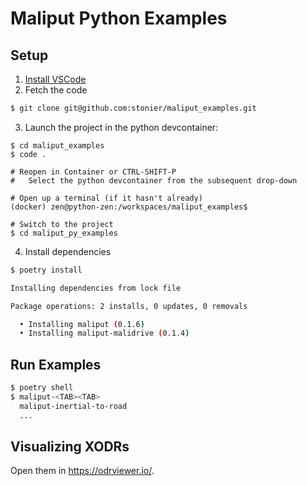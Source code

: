 # Maliput Python Examples

## Setup

1. [Install VSCode](https://code.visualstudio.com/docs/setup/linux)
2. Fetch the code

```bash
$ git clone git@github.com:stonier/maliput_examples.git
```

3. Launch the project in the python devcontainer:

```
$ cd maliput_examples
$ code .

# Reopen in Container or CTRL-SHIFT-P
#   Select the python devcontainer from the subsequent drop-down

# Open up a terminal (if it hasn't already)
(docker) zen@python-zen:/workspaces/maliput_examples$

# Switch to the project
$ cd maliput_py_examples
```

4. Install dependencies

```bash
$ poetry install

Installing dependencies from lock file

Package operations: 2 installs, 0 updates, 0 removals

  • Installing maliput (0.1.6)
  • Installing maliput-malidrive (0.1.4)
```

## Run Examples

```bash
$ poetry shell
$ maliput-<TAB><TAB>
  maliput-inertial-to-road
  ...
```

## Visualizing XODRs

Open them in https://odrviewer.io/.
